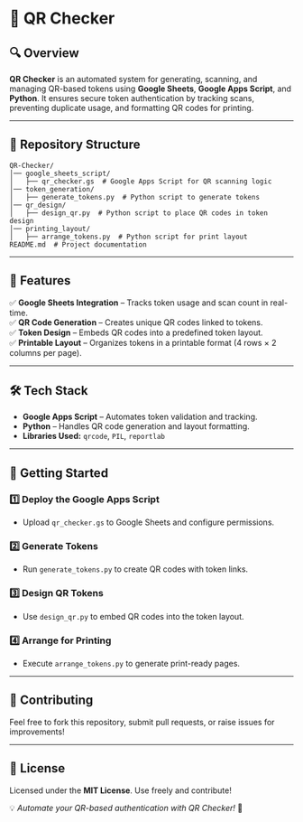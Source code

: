 # 🚀 QR Checker

## 🔍 Overview
**QR Checker** is an automated system for generating, scanning, and managing QR-based tokens using **Google Sheets**, **Google Apps Script**, and **Python**. It ensures secure token authentication by tracking scans, preventing duplicate usage, and formatting QR codes for printing.

---

## 📂 Repository Structure
```
QR-Checker/
│── google_sheets_script/
│   ├── qr_checker.gs  # Google Apps Script for QR scanning logic
│── token_generation/
│   ├── generate_tokens.py  # Python script to generate tokens
│── qr_design/
│   ├── design_qr.py  # Python script to place QR codes in token design
│── printing_layout/
│   ├── arrange_tokens.py  # Python script for print layout
README.md  # Project documentation
```

---

## 🎯 Features
✅ **Google Sheets Integration** – Tracks token usage and scan count in real-time.  
✅ **QR Code Generation** – Creates unique QR codes linked to tokens.  
✅ **Token Design** – Embeds QR codes into a predefined token layout.  
✅ **Printable Layout** – Organizes tokens in a printable format (4 rows × 2 columns per page).  

---

## 🛠️ Tech Stack
- **Google Apps Script** – Automates token validation and tracking.  
- **Python** – Handles QR code generation and layout formatting.  
- **Libraries Used:** `qrcode`, `PIL`, `reportlab`  

---

## 🚀 Getting Started
### 1️⃣ **Deploy the Google Apps Script**
- Upload `qr_checker.gs` to Google Sheets and configure permissions.  

### 2️⃣ **Generate Tokens**
- Run `generate_tokens.py` to create QR codes with token links.  

### 3️⃣ **Design QR Tokens**
- Use `design_qr.py` to embed QR codes into the token layout.  

### 4️⃣ **Arrange for Printing**
- Execute `arrange_tokens.py` to generate print-ready pages.  

---

## 👥 Contributing
Feel free to fork this repository, submit pull requests, or raise issues for improvements!  

---

## 📜 License
Licensed under the **MIT License**. Use freely and contribute!  

💡 *Automate your QR-based authentication with QR Checker!* 🚀
